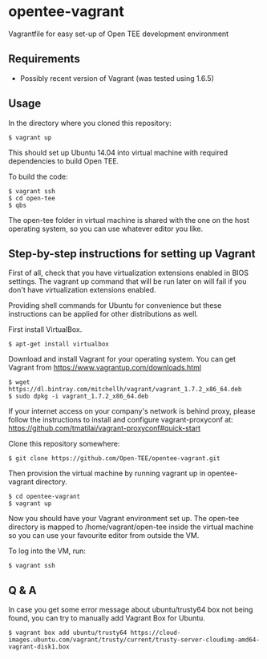opentee-vagrant
===============

Vagrantfile for easy set-up of Open TEE development environment


Requirements
------------

* Possibly recent version of Vagrant (was tested using 1.6.5)

Usage
-----

In the directory where you cloned this repository:

    $ vagrant up

This should set up Ubuntu 14.04 into virtual machine with required
dependencies to build Open TEE.

To build the code:

    $ vagrant ssh
    $ cd open-tee
    $ qbs

The open-tee folder in virtual machine is shared with the one on the 
host operating system, so you can use whatever editor you like.


Step-by-step instructions for setting up Vagrant
------------------------------------------------

First of all, check that you have virtualization extensions enabled in BIOS
settings.  The vagrant up command that will be run later on will fail if you
don't have virtualization extensions enabled.

Providing shell commands for Ubuntu for convenience but these instructions can
be applied for other distributions as well.

First install VirtualBox.

    $ apt-get install virtualbox

Download and install Vagrant for your operating system. You can get Vagrant
from https://www.vagrantup.com/downloads.html

    $ wget https://dl.bintray.com/mitchellh/vagrant/vagrant_1.7.2_x86_64.deb
    $ sudo dpkg -i vagrant_1.7.2_x86_64.deb

If your internet access on your company's network is behind proxy, please
follow the instructions to install and configure vagrant-proxyconf at:
https://github.com/tmatilai/vagrant-proxyconf#quick-start

Clone this repository somewhere:

    $ git clone https://github.com/Open-TEE/opentee-vagrant.git

Then provision the virtual machine by running vagrant up in opentee-vagrant
directory.

    $ cd opentee-vagrant
    $ vagrant up

Now you should have your Vagrant environment set up. The open-tee directory is
mapped to /home/vagrant/open-tee inside the virtual machine so you can use your
favourite editor from outside the VM.

To log into the VM, run:

    $ vagrant ssh


Q & A
-----

In case you get some error message about ubuntu/trusty64 box not being found,
you can try to manually add Vagrant Box for Ubuntu.

    $ vagrant box add ubuntu/trusty64 https://cloud-images.ubuntu.com/vagrant/trusty/current/trusty-server-cloudimg-amd64-vagrant-disk1.box
